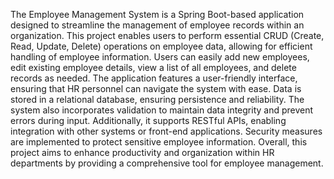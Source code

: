The Employee Management System is a Spring Boot-based application designed to streamline the management of employee records within an organization. This project enables users to perform essential CRUD (Create, Read, Update, Delete) operations on employee data, allowing for efficient handling of employee information. Users can easily add new employees, edit existing employee details, view a list of all employees, and delete records as needed. The application features a user-friendly interface, ensuring that HR personnel can navigate the system with ease. Data is stored in a relational database, ensuring persistence and reliability. The system also incorporates validation to maintain data integrity and prevent errors during input. Additionally, it supports RESTful APIs, enabling integration with other systems or front-end applications. Security measures are implemented to protect sensitive employee information. Overall, this project aims to enhance productivity and organization within HR departments by providing a comprehensive tool for employee management.
